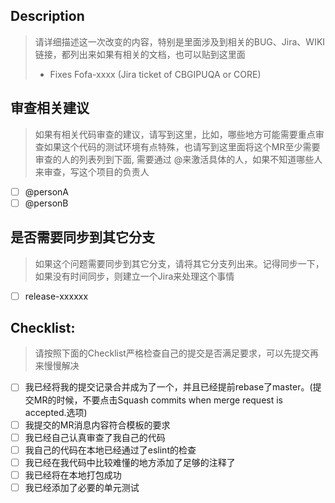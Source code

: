 ## Description

> 请详细描述这一次改变的内容，特别是里面涉及到相关的BUG、Jira、WIKI链接，都列出来如果有相关的文档，也可以贴到这里面
>
> - Fixes Fofa-xxxx (Jira ticket of CBGIPUQA or CORE)

## 审查相关建议

> 如果有相关代码审查的建议，请写到这里，比如，哪些地方可能需要重点审查如果这个代码的测试环境有点特殊，也请写到这里面将这个MR至少需要审查的人的列表列到下面, 需要通过 @来激活具体的人，如果不知道哪些人来审查，写这个项目的负责人

- [ ] @personA
- [ ] @personB

## 是否需要同步到其它分支

> 如果这个问题需要同步到其它分支，请将其它分支列出来。记得同步一下，如果没有时间同步，则建立一个Jira来处理这个事情

- [ ] release-xxxxxx

## Checklist:

> 请按照下面的Checklist严格检查自己的提交是否满足要求，可以先提交再来慢慢解决

- [ ] 我已经将我的提交记录合并成为了一个，并且已经提前rebase了master。(提交MR的时候，不要点击Squash commits when merge request is accepted.选项)
- [ ] 我提交的MR消息内容符合模板的要求
- [ ] 我已经自己认真审查了我自己的代码
- [ ] 我自己的代码在本地已经通过了eslint的检查
- [ ] 我已经在我代码中比较难懂的地方添加了足够的注释了
- [ ] 我已经将在本地打包成功
- [ ] 我已经添加了必要的单元测试

